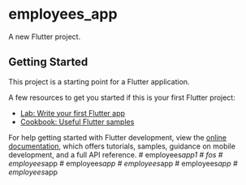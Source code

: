 # employees_app

A new Flutter project.

## Getting Started

This project is a starting point for a Flutter application.

A few resources to get you started if this is your first Flutter project:

- [Lab: Write your first Flutter app](https://docs.flutter.dev/get-started/codelab)
- [Cookbook: Useful Flutter samples](https://docs.flutter.dev/cookbook)

For help getting started with Flutter development, view the
[online documentation](https://docs.flutter.dev/), which offers tutorials,
samples, guidance on mobile development, and a full API reference.
#   e m p l o y e e s _ a p p 1  
 #   f o s  
 #   e m p l o y e e s _ a p p  
 #   e m p l o y e e s _ a p p  
 #   e m p l o y e e s _ a p p  
 #   e m p l o y e e s _ a p p  
 #   e m p l o y e e s _ a p p  
 